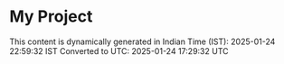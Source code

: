# My Project

This content is dynamically generated in Indian Time (IST): 2025-01-24 22:59:32 IST
Converted to UTC: 2025-01-24 17:29:32 UTC
